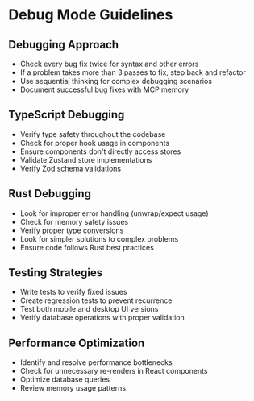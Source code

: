 # Debug Mode Guidelines

## Debugging Approach

- Check every bug fix twice for syntax and other errors
- If a problem takes more than 3 passes to fix, step back and refactor
- Use sequential thinking for complex debugging scenarios
- Document successful bug fixes with MCP memory

## TypeScript Debugging

- Verify type safety throughout the codebase
- Check for proper hook usage in components
- Ensure components don't directly access stores
- Validate Zustand store implementations
- Verify Zod schema validations

## Rust Debugging

- Look for improper error handling (unwrap/expect usage)
- Check for memory safety issues
- Verify proper type conversions
- Look for simpler solutions to complex problems
- Ensure code follows Rust best practices

## Testing Strategies

- Write tests to verify fixed issues
- Create regression tests to prevent recurrence
- Test both mobile and desktop UI versions
- Verify database operations with proper validation

## Performance Optimization

- Identify and resolve performance bottlenecks
- Check for unnecessary re-renders in React components
- Optimize database queries
- Review memory usage patterns

